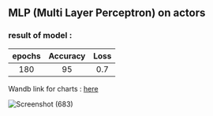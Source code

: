 ## MLP (Multi Layer Perceptron) on actors
### result of model :


| epochs  |Accuracy| Loss |
| :---:         |     :---:      |     :---:      |
| 180 |95 |0.7|

Wandb link for charts : <a href="https://wandb.ai/amir-vatani/actor_Deepface/runs/3222ryzh?workspace=user-amir-vatani">here</a>

![Screenshot (683)](https://user-images.githubusercontent.com/76522668/182041156-94fc348b-edae-4e28-842b-2b6e62a53232.png)

